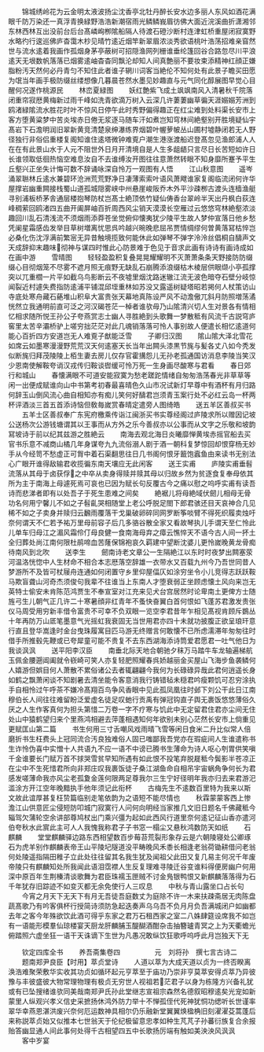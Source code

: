 <!-- { "loadSidebar": true } -->
　　锦城绣岭花为云金明太液波扬尘沈香亭北牡丹醉长安水边多丽人东风如酒花满眼千防万染还一真浮青换緑野浩浩新潮宿雨光鳞鳞峩眉彷佛大面近浣溪曲折潇湘邻东林西林互出没前台后台髙嶙峋栁隂船隔人待渡石磴沙断村连津虹桥重屋闭寂寞野水略彴行逡巡佛庐杳霭木杪见晴竹逺近烟竿新翠眉浓淡秀欲语桃叶浩荡招难亲窅然世与流水逺着我画作孤烟身茅亭蔽树可招隠渔网列栅谁垂纶篷回谷合路忽尽川平浪逺天无垠数帆落落已烟雾逺岫杳杳同飘沦却知人间真艶丽不要妆束添精神红顔正嫌脂粉汚天然何必丹青匀不知住此者谁子辋川词客当絶伦不知何处有此景子瞻买田愿为氓当年画手极防缀丝缕想像几暮晨苍然水墨见妙趣直与元气同化醇展图早觉心目醒何况遂作桃源民
　　林峦夏緑图
　　妖红艶紫飞成土飒飒南风入清暑秋千院落闭重帘寂厯黄梅新过雨千峰如洗青欲滴万树入云深几许萋萋幽草徧天涯嫋嫋芳洲到鸥渚緑隂流水胜花时叶不惊风日停午此时秀野偏得趣正在红尘难到处料渠长安市上客方堕黄粱梦中苦炎埃赤日倦无浆逐马随车汗如煮岂知穹林间絶壑别开胜境疑仙宇髙岩下石澹明润旧翠新黄竞清楚泉绅瀑练界烟碧叶幄萝帔丛山圃村墟静闭若无人野径独行非俗侣重楼复阁知谁住逺塔微钟难覔户潮生港涨渡船迟登髙忽见渔郎浦人人在在有此景山水于人元不阻世外日月开清境自是人生多龃龉只言尽日长苦短如许日长谁领取低徊热恼空难息汝自不去谁缚汝开图往往意萧然转眼不知身靡所蹇予平生丘壑兴正坐失计悔可数不辞诵咏深自怜万一观图有人悟
　　江山秋意图
　　遥岑涌翠聮林丘逺水兼碧环沧洲荒荒野净日凄薄索索叶语风萧飕谁家复阁临流闭何许华屋撑岩幽重闗接栈蜀山道孤城隠雾峡中州悬崖峻阪乔木外平沙疎栁古渡头连樯渔艇寻别浦板桥茅舎通层楼抱琴防杖岂髙士絶顶依竹疑仙俦香台翠岭半天出丹枫白荻连峰稠萦回鸥渚四五曲开阖屏岫百折周西风尘销天漠漠长空雁过云悠悠穹林絶壑浓淡趣回川乱石清浅流不须烟雨添莽苍坐觉俯仰懐夷犹少陵平生故人梦仲宣落日他乡愁凭阑星霜感齿发举目草树増离忧思呉吟越兴晼晚悲屈吊贾情绸缪何曽黄落冩枯悴岂必桑化伤沈浮满前繁宻无异昔触境揽致何能休此如弹琴不弹字泠泠丝倡桐自醻声文天成辞抑末趣味彻神与谋四时惟此心防景难于色见于音求此画有诗诗有画诗成如在画中游
　　雪晴图
　　轻轻盈盈积复叠晃晃耀耀明不灭萧萧条条天野接防防缀缀心目彻烟笼不尽雾不遮月照无痕野无缺乱石崩腾添浪缀枯木棱层供眼缬小亭孤撑突以兀重櫩一片平如截乌鸟影断云不夜墟里烟沈路迷辙江流无波色暗夺石壁分岐惊闻裂近村遽失费指防逺浦平铺混邱垤重林如苏没又露遥树疑塔昭若掲何人杖策访山寺底处寒舟藏石蕝堆山积阜大富贵张天幕地真陈设严风不动澹傲兀斜月防照増荡潏恍然立我通明前直可泛之河汉碣苍茫一棹者谁欤毋乃山隂清兴切人生对景各有情相忆相求随所悦王孙公子夸燕赏志士幽人寻胜絶到头歌舞一梦散秪有风流千古説穹庐窖里太苦辛灞桥驴上嗟穷拙茫茫对此几魂销落落可怜人事别故人便遣长相忆逺道何能心百折四方安道岂无人难覔子猷能泛雪
　　子卿归汉图
　　隂山隂大泽北雪花如席云如墨寒漫漫野荒荒汉天何逺塞天长当年出闗头漆黒节旄与髪各丈八如今秃发似断旄归拜茂陵陵上栢生妻去房儿仅存官霍搆怨儿无孙老孤通国访消息李陵当笑汉少恩南使解鞍夸诮汉戎传归鞍谈辔缓可怜万死一生身画尽酸寒与君看
　　春日郊行和城山
　　春懐满眼不可道安能寂寞为愁老蹉跎情绪自匆匆浩荡春光非草草等闲一出便成赋谁向山中书第考初春最喜晴色久山市况试新灯早尊中有酒杯有月归路何辞玉山倒风流心曲自相知亦有痴儿笑何好醻君岂须青玉案行处不必红云岛一杯两杯评酒淡三首五首添诗恼但敎毎嵗赏春晴定遣旁人图绮皓
　　送五羊区善叔买书
　　五羊士区善叔奉广东宪府檄乘传诣江闽浙买书实尊经阁过庐陵求所以赠因记坡公送杨次公游钱塘谓其以王事而从方外之乐今善叔亦以公事而从文字之乐敬和坡韵冩坡诗于前以纪其兹游之胜絶云
　　南海去观北海日炎曦靡惮黄埃赤摇官船去买官书乐意不减商山橘几年身谋夸九九流俗溺人剧于酒一朝科复梦惊回却恨穿杨无妙手从今经笥不愁虚正可胷中着石渠翻思往日几书阁何恨牙籖饱蠧鱼由来读书无别法心广眼开谁得敌输君收揽徧东南天壤应无此闲客
　　送王实甫
　　庐陵实甫垂髫流落从其母于卤获俘之中卒从卖身得赎并赎其母以归故乡然为贫逐食复奉母依其所为主于南海上母遽死焉可哀也已因为赋长句反覆古今之痛以慰之呜呼实甫有读吾诗而悲涕者即有以处吾子于死生患难之间矣
　　絶裾儿将母絶域伏劒儿相母无骨功名何用宁馨儿不如之子髫齓哭相随堂上老公呼脱足閤下郎君骇还目天哀神合几见稀不如之子卖身并赎归云飜雨覆落干戈巢破卵碎同网罗断筝啖臂不得死织履卖烛吁奈何谓天不仁若予祐万里母前容子后几多骆谷散全家又看故琴执儿手谓天至仁怜此儿单车归母江之湄风霜伶仃母良健一食南海母弃之瘴云憔悴天不语今古人间一抔土全归葬处尚江南何限杜鹃啼血苦蕯保锦袍哀久羁建中望断沈婆儿更怜嵗晚黄龙骨痴待南风到北吹
　　送李生
　　劒南诗老文章公一生隔絶江以东时时夜梦出闗塞荥河温洛恍惚中人生材命不相合本志厯落空辞雄一衣带水又百载九州今乃吾世同昔人梦游所不及皆可杖屦舟连通如何闭置守乡里仰屋偪仄如涂穷坐令小儿竞得志跃跃鞍马欺盲聋山河奇杰须俊句我辈不往谁当上东南人才堕衰弱正坐顾虑懐土风向来岂无英特士偷安未肯陈范鸿贾生不奉宣室对江充来见犬台宫居然时论卑南土更俾方士随旌弓生儿朝气正几许二十寒暑顔非红青年不蚤快奋翼白首何恨如飞蓬苏君激发贵张仪马周受用穷新丰借令富贵不可幸不负双眼一览空李君昔年乍相见髙视肯顾斥鷃丛十年再防万山厎笔墨意气光摇虹我衰固无当世用君亦四十未就功披腹正欲呈琅玕意行直且登华嵩逢时金台曳珠履寓目匹马游无终赠言何敢懐不已所虑濡滞年匆匆往时借手所推毂先鞭或已夸犀童可能不贵复不去东西湖海添诗筒爱君愿君一吐气他日为我谈沨沨
　　送平阳李汉臣
　　南垂北际天地合朝驰夕秣万马踏牛车龙轴遍梯航玉佩金腰遡阊阖就令嵚崎可笑人亦复轻肥照耀春呉娇越丽金买屋山飞海步鱼袭鳞何人嬉游但娯目何人萧散不累俗诸公去者辄翩翩今我何为长碌碌异哉此君何逍遥长身如鹤之飘萧闲谈不知剧暑去清坐能令客意消我行铸错毡未穏君吟瘦颗饥可忍穷涂执手自相怜过午呼茶不嫌冷髙翔百鸟争风香眼中见此孤凤凰往时邺下刘公干此日江南穆伯长人间往往难留盼泛爱虚名徒足叹虵行贡禹有弹冠钩直子舆无裹饭悠悠薄俗久厌之人生作客真何为担头第惜二万卷一字不疗寒与饥此中无定留君住君亦尘间无住处山中猿鹤望归来个里燕鸿相避去萍蓬相遇知何年欲别未别心茫然长安市上倘重见更赋匡山第二篇
　　书生何用三寸舌嘲风戏雨晴飞雪等闲日食米二升比似常人倍磨折书生枉费头上冠同流合汚良独难俗人固已嗤鄙我吾党亦在瑕疵间人生谁遣称书生诈怜伪喜中实憎十人共语九不应一语不中谤已腾书生薄命为诗人呕心刳胃供笑嗔千金谁要长门赋万首不捄哭雪贫早知所遇有如此恨不投笔弃脱屣秪今鬓影半苍凉正在尘中不生死惜君所向非郑庄叹我裹饭徒子桑江湖鱼命自相吊宇宙蜗角争何长为君感发嗟薄命我亦风尘老孤夐金莲何限两足尊我尔三生宁好径明年我亦归去来君游汜滥涂方开江空年晚黯执手他年须记此衔杯
　　古梅先生不逺数百里特为我来以斯文故此谊厚甚复枉贽篇临别走笔依韵为之语短不能尽情也
　　秋霖蒙蒙客西上惨澹江山供意匠尘侵短防叩城门寂寞行人问何向明经当家推几文旧日题名千佛藏秪今辎驾欠蒲轮空余讲部尊鸠杖出门乘兴彊为起如此西风行道里奈何逺记征山香亦遣河伯夸秋水此賔此主可人人我愧我称君子子书窓一榻尘又悬秋鸿数防天如纸
　　石麒麟
　　堂堂麒麟驿边路东西相望数百步莓苔荒裂形象存云是六朝陵寝处公卿琢石为虎羊别作麒麟表帝王山平陵圮隧道没平畴晚风禾黍长相逢老翁荷锄耕借问老翁何处陵遥指隔田稚子立此处往往留其名我生犹及闻祖父此田又复几易主何况千年废帝陵只有麒麟知处所我闻此语泪霑襟人生反复理难寻陵迁谷变谁料得便房幽户何用深中原百年生荆榛清谈歌舞为君臣珠襦玉匣贼不讨金鳬银鸭恨又新麒麟落落得为石千年犹存旧踪迹不如变灭都无余免使行人三叹息
　　中秋与青山露坐口占长句
　　今宵之月天下无天下有月无吾徒吾庭数丈为庭除不许一木来扶疎斋居无肉陈盘蔬髙歌乃有吟客俱杯行授简诗须防急起迭奏声乌乌吾不负月月负吾满城闭户如幽都去年之客今年殊欲饮此酒可得乎东家之君万石租西家之室二八姝肆筵设席我不如岂有一语能形模羣仙琼楼宴天厨龙肝麟脯玉醍醐酒酣杂击抽簪瓐青冥之上为天衢蟾光俯踏照六虚坐狂一语干天诛谪下生世为凡愚况敢纵饮狂歌呼呜呼此月岂独天下无







　　钦定四库全书
　　养吾斋集卷四　　　　　元　刘将孙　撰七言古诗二
　　题南郑尹良臣【时用】萃贞堂诗
　　人道以萃为大成天道以贞为一终否睽离涣浩难聚荣敷华实收其功贞如循环起元亨萃至于庙功乃崇非亨莫萃安得贞萃乃异彼豫与丰彼盛彼大物常理物理有极贞无穷世人视祖若茫君子以身为栋隆方兴备礼犹或有已坠搜绪谁欤同美哉南郑尹氏孙此堂继志宣祖宗森然名德叙昭穆逺矣光宠如新蒙里人纵观兴孝义信史采摭扬休鸿外防力举十不惮孤侄代死神犹恫功缌听长世谨率翠华幸燕恩湛洪废兴奈何厄运数神具相尔仍乐融新堂翼翼焕楹桷旧刻濯濯芟蒿蓬后来称説萃贞始又似推本七世翁天于伦纪极留意忠孝如种生芃芃子孙蕃衍族复合余报贻答幽显通人间此事何处得千古相望四五中长歌扬厉端有触如美泱泱风沨沨
　　客中岁宴
